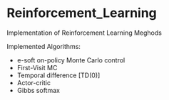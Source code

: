 # Reinforcement_Learning
Implementation of Reinforcement Learning Meghods


Implemented Algorithms: 
+ e-soft on-policy Monte Carlo control
+ First-Visit MC
+ Temporal difference [TD(0)]
+ Actor-critic 
+ Gibbs softmax
